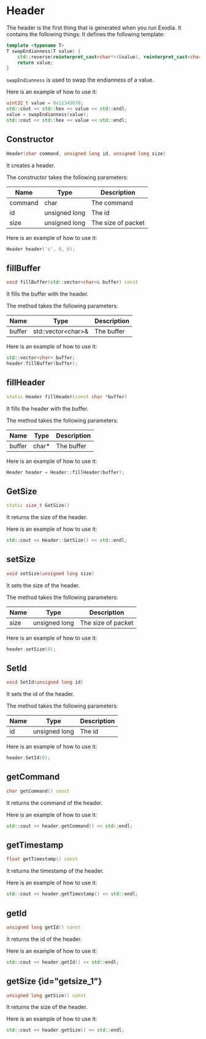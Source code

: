 # Header

The header is the first thing that is generated when you run Exodia. It contains the following things:
It defines the following template:

```c++
template <typename T>
T swapEndianness(T value) {
    std::reverse(reinterpret_cast<char*>(&value), reinterpret_cast<char*>(&value) + sizeof(T));
    return value;
}
```

`swapEndianness` is used to swap the endianness of a value.

Here is an example of how to use it:

```c++
uint32_t value = 0x12345678;
std::cout << std::hex << value << std::endl;
value = swapEndianness(value);
std::cout << std::hex << value << std::endl;
```

## Constructor

```c++
Header(char command, unsigned long id, unsigned long size)
```

It creates a header.

The constructor takes the following parameters:

| Name    | Type          | Description        |
|---------|---------------|--------------------|
| command | char          | The command        |
| id      | unsigned long | The id             |
| size    | unsigned long | The size of packet |


Here is an example of how to use it:

```c++
Header header('c', 0, 0);
```

## fillBuffer

```c++
void fillBuffer(std::vector<char>& buffer) const
```

It fills the buffer with the header.

The method takes the following parameters:

| Name   | Type                 | Description        |
|--------|----------------------|--------------------|
| buffer | std::vector\<char\>& | The buffer         |

Here is an example of how to use it:

```c++
std::vector<char> buffer;
header.fillBuffer(buffer);
```

## fillHeader

```c++
static Header fillHeader(const char *buffer)
```

It fills the header with the buffer.

The method takes the following parameters:

| Name   | Type     | Description        |
|--------|----------|--------------------|
| buffer | char*    | The buffer         |

Here is an example of how to use it:

```c++
Header header = Header::fillHeader(buffer);
```

## GetSize

```c++
static size_t GetSize()
```

It returns the size of the header.

Here is an example of how to use it:

```c++
std::cout << Header::GetSize() << std::endl;
```

## setSize

```c++
void setSize(unsigned long size)
```

It sets the size of the header.

The method takes the following parameters:

| Name | Type          | Description        |
|------|---------------|--------------------|
| size | unsigned long | The size of packet |

Here is an example of how to use it:

```c++
header.setSize(0);
```

## SetId

```c++
void SetId(unsigned long id)
```

It sets the id of the header.

The method takes the following parameters:

| Name | Type          | Description        |
|------|---------------|--------------------|
| id   | unsigned long | The id             |

Here is an example of how to use it:

```c++
header.SetId(0);
```

## getCommand

```c++
char getCommand() const
```

It returns the command of the header.

Here is an example of how to use it:

```c++
std::cout << header.getCommand() << std::endl;
```

## getTimestamp

```c++
float getTimestamp() const
```

It returns the timestamp of the header.

Here is an example of how to use it:

```c++
std::cout << header.getTimestamp() << std::endl;
```

## getId

```c++
unsigned long getId() const
```

It returns the id of the header.


Here is an example of how to use it:

```c++
std::cout << header.getId() << std::endl;
```

## getSize {id="getsize_1"}

```c++
unsigned long getSize() const
```

It returns the size of the header.

Here is an example of how to use it:

```c++
std::cout << header.getSize() << std::endl;
```
